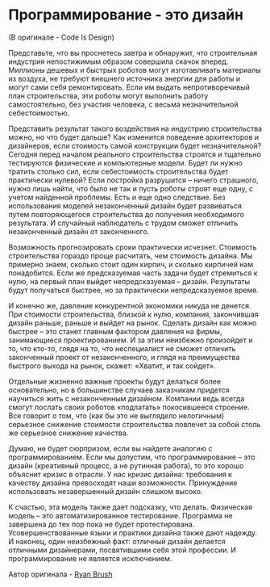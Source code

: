 # Программирование - это дизайн
(В оригинале - Code Is Design)

Представьте, что вы проснетесь завтра и обнаружит, что строительная индустрия непостижимым образом совершила скачок вперед. Миллионы дешевых и быстрых роботов могут изготавливать материалы из воздуха, не требуют внешнего источника энергии для работы и могут сами себя ремонтировать. Если им выдать непротиворечивый план строительства, эти роботы могут выполнить работу самостоятельно, без участия человека, с весьма незначительной себестоимостью.

Представить результат такого воздействия на индустрию строительства можно, но что будет дальше? Как изменится поведение архитекторов и дизайнеров, если стоимость самой конструкции будет незначительной? Сегодня перед началом реального строительства строятся и тщательно тестируются физические и компьютерные модели. Будет ли нужно тратить столько сил, если себестоимость строительства будет практически нулевой? Если постройка разрушится – ничего страшного, нужно лишь найти, что было не так и пусть роботы строят еще одну, с учетом найденной проблемы. Есть и еще одно следствие. Без использования моделей незаконченный дизайн будет развиваться путем повторяющегося строительства до получения необходимого результата. И случайный наблюдатель с трудом сможет отличить незаконченный дизайн от законченного.

Возможность прогнозировать сроки практически исчезнет. Стоимость строительства гораздо проще расчитать, чем стоимость дизайна. Мы примерно знаем, сколько стоит один кирпич, и сколько кирпичей нам понадобится. Если же предсказуемая часть задачи будет стремиться к нулю, на первый план выйдет непредсказуемая – дизайн. Результаты будут получаться быстрее, но за практически непредсказуемое время.

И конечно же, давление конкурентной экономики никуда не денется. При стоимости строительства, близкой к нулю, компания, закончившая дизайн раньше, раньше и выйдет на рынок. Сделать дизайн как можно быстрее – это станет главным фактором давления на фирмы, занимающиеся проектированием. И за этим неизбежно произойдет и то, что кто-то, глядя на то, что неспециалист не сможет отличить законченный проект от незаконченного, и глядя на преимущества быстрого выхода на рынок, скажет: «Хватит, и так сойдет».

Отдельные жизненно важные проекты будут делаться более основательно, но в большинстве случаев заказчикам придется научиться жить с незаконченным дизайном. Компании ведь всегда смогут послать своих роботов «подлатать» покосившееся строение. Все говорит о том, что (как бы это не выглядело нелогичным) серьезное снижение стоимости строительства повлечет за собой столь же серьезное снижение качества.

Думаю, не будет сюрпризом, если вы найдете аналогию с программированием. Если мы допустим, что программирование – это дизайн (креативный процесс, а не рутинная работа), то это хорошо объяснит кризис в отрасли. У нас кризис дизайна: требования к качеству дизайна превосходят наши возможности. Принуждение использовать незавершенный дизайн слишком высоко.

К счастью, эта модель также дает подсказку, что делать. Физическая модель – это автоматизированное тестирование. Программа не завершена до тех пор пока не будет протестирована. Усовершенствованные языки и практики дизайна также дают надежду. И наконец, один неизбежный факт: отличный дизайн делается отличными дизайнерами, посвятившими себя этой профессии. И программирование не является исключением.

Автор оригинала - [Ryan Brush](http://programmer.97things.oreilly.com/wiki/index.php/Ryan_Brush)